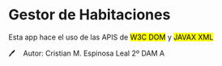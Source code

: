 # Gestor de Habitaciones

Esta app hace el uso de las APIS de <mark>W3C DOM</mark> y <mark> JAVAX XML</mark> 



🖊    Autor: Cristian M. Espinosa Leal 2º DAM A 


